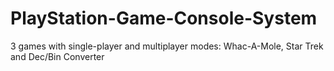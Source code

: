 # PlayStation-Game-Console-System
3 games with single-player and multiplayer modes: Whac-A-Mole, Star Trek and Dec/Bin Converter
